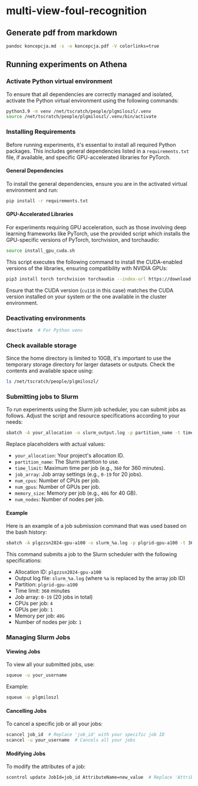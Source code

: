 # multi-view-foul-recognition


## Generate pdf from markdown
```bash
pandoc koncepcja.md -s -o koncepcja.pdf -V colorlinks=true
```

## Running experiments on Athena

### Activate Python virtual environment
To ensure that all dependencies are correctly managed and isolated, activate the Python virtual environment using the following commands:
```bash
python3.9 -m venv /net/tscratch/people/plgmiloszl/.venv
source /net/tscratch/people/plgmiloszl/.venv/bin/activate
```

### Installing Requirements
Before running experiments, it's essential to install all required Python packages. This includes general dependencies listed in a `requirements.txt` file, if available, and specific GPU-accelerated libraries for PyTorch.
#### General Dependencies
To install the general dependencies, ensure you are in the activated virtual environment and run:
```bash
pip install -r requirements.txt
```

#### GPU-Accelerated Libraries
For experiments requiring GPU acceleration, such as those involving deep learning frameworks like PyTorch, use the provided script which installs the GPU-specific versions of PyTorch, torchvision, and torchaudio:
```bash
source install_gpu_cuda.sh
```

This script executes the following command to install the CUDA-enabled versions of the libraries, ensuring compatibility with NVIDIA GPUs:
```bash
pip3 install torch torchvision torchaudio --index-url https://download.pytorch.org/whl/cu118
```

Ensure that the CUDA version (`cu118` in this case) matches the CUDA version installed on your system or the one available in the cluster environment.

### Deactivating environments
```bash
deactivate  # For Python venv
```

### Check available storage
Since the home directory is limited to 10GB, it's important to use the temporary storage directory for larger datasets or outputs. Check the contents and available space using:
```bash
ls /net/tscratch/people/plgmiloszl/
```

### Submitting jobs to Slurm
To run experiments using the Slurm job scheduler, you can submit jobs as follows. Adjust the script and resource specifications according to your needs:
```bash
sbatch -A your_allocation -o slurm_output.log -p partition_name -t time_limit --array job_array -c num_cpus --gres gpu:num_gpus --mem memory_size --nodes num_nodes run_train_vars.sh
```

Replace placeholders with actual values:
- `your_allocation`: Your project's allocation ID.
- `partition_name`: The Slurm partition to use.
- `time_limit`: Maximum time per job (e.g., `360` for 360 minutes).
- `job_array`: Job array settings (e.g., `0-19` for 20 jobs).
- `num_cpus`: Number of CPUs per job.
- `num_gpus`: Number of GPUs per job.
- `memory_size`: Memory per job (e.g., `40G` for 40 GB).
- `num_nodes`: Number of nodes per job.

#### Example
Here is an example of a job submission command that was used based on the bash history:
```bash
sbatch -A plgzzsn2024-gpu-a100 -o slurm_%a.log -p plgrid-gpu-a100 -t 360 --array 0-19 -c 4 --gres gpu:1 --mem 40G --nodes 1 run_train_vars.sh
```

This command submits a job to the Slurm scheduler with the following specifications:
- Allocation ID: `plgzzsn2024-gpu-a100`
- Output log file: `slurm_%a.log` (where `%a` is replaced by the array job ID)
- Partition: `plgrid-gpu-a100`
- Time limit: `360` minutes
- Job array: `0-19` (20 jobs in total)
- CPUs per job: `4`
- GPUs per job: `1`
- Memory per job: `40G`
- Number of nodes per job: `1`

### Managing Slurm Jobs

#### Viewing Jobs
To view all your submitted jobs, use:
```bash
squeue -u your_username
```

Example:
```bash
squeue -u plgmiloszl
```

#### Cancelling Jobs
To cancel a specific job or all your jobs:
```bash
scancel job_id  # Replace 'job_id' with your specific job ID
scancel -u your_username  # Cancels all your jobs
```

#### Modifying Jobs
To modify the attributes of a job:
```bash
scontrol update JobId=job_id AttributeName=new_value  # Replace 'AttributeName' and 'new_value' appropriately
```
